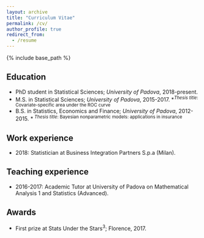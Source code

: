 ```yaml
---
layout: archive
title: "Curriculum Vitae"
permalink: /cv/
author_profile: true
redirect_from:
  - /resume
---
```


{% include base_path %}

Education
------
* PhD student in Statistical Sciences; _University of Padova_, 2018-present.
* M.S. in Statistical Sciences; _University of Padova_, 2015-2017.
   *<sup>_Thesis title_: Covariate-specific area under the ROC curve</sup>
* B.S. in Statistics, Economics and Finance; _University of Padova_, 2012-2015. 
   *<sup> _Thesis title_: Bayesian nonparametric models: applications in insurance</sup>

Work experience
------
* 2018: Statistician at Business Integration Partners S.p.a (Milan).
  
Teaching experience
------
* 2016-2017: Academic Tutor at University of Padova on Mathematical Analysis 1 and Statistics (Advanced).

Awards
------
* First prize at Stats Under the Stars<sup>3</sup>; Florence, 2017.

